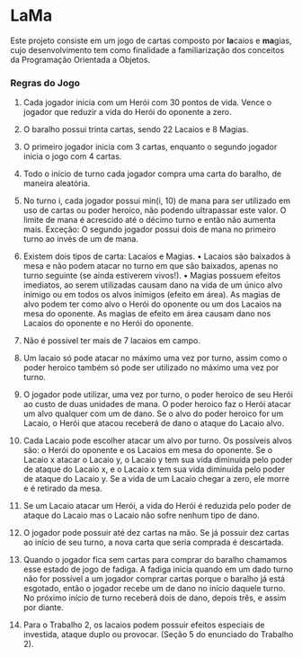 # LaMa

Este projeto consiste em um jogo de cartas composto por **la**caios e **ma**gias, cujo desenvolvimento tem como finalidade a familiarização dos conceitos da Programação Orientada a Objetos.

### Regras do Jogo

1. Cada jogador inicia com um Herói com 30 pontos de vida. Vence o jogador que reduzir a vida do
Herói do oponente a zero.
2. O baralho possui trinta cartas, sendo 22 Lacaios e 8 Magias.
3. O primeiro jogador inicia com 3 cartas, enquanto o segundo jogador inicia o jogo com 4 cartas.
4. Todo o início de turno cada jogador compra uma carta do baralho, de maneira aleatória.

5. No turno i, cada jogador possui min(i, 10) de mana para ser utilizado em uso de cartas ou poder
heroico, não podendo ultrapassar este valor. O limite de mana é acrescido até o décimo turno e
então não aumenta mais. Exceção: O segundo jogador possui dois de mana no primeiro turno ao
invés de um de mana.
6. Existem dois tipos de carta: Lacaios e Magias.
• Lacaios são baixados à mesa e não podem atacar no turno em que são baixados, apenas no
turno seguinte (se ainda estiverem vivos!).
• Magias possuem efeitos imediatos, ao serem utilizadas causam dano na vida de um único alvo
inimigo ou em todos os alvos inimigos (efeito em área). As magias de alvo podem ter como
alvo o Herói do oponente ou um dos Lacaios na mesa do oponente. As magias de efeito em
área causam dano nos Lacaios do oponente e no Herói do oponente.
7. Não é possível ter mais de 7 lacaios em campo.
8. Um lacaio só pode atacar no máximo uma vez por turno, assim como o poder heroico também só
pode ser utilizado no máximo uma vez por turno.
9. O jogador pode utilizar, uma vez por turno, o poder heroico de seu Herói ao custo de duas unidades
de mana. O poder heroico faz o Herói atacar um alvo qualquer com um de dano. Se o alvo do poder
heroico for um Lacaio, o Herói que atacou receberá de dano o ataque do Lacaio alvo.
10. Cada Lacaio pode escolher atacar um alvo por turno. Os possíveis alvos são: o Herói do oponente
e os Lacaios em mesa do oponente. Se o Lacaio x atacar o Lacaio y, o Lacaio y tem sua vida
diminuída pelo poder de ataque do Lacaio x, e o Lacaio x tem sua vida diminuída pelo poder de
ataque do Lacaio y. Se a vida de um Lacaio chegar a zero, ele morre e é retirado da mesa.
11. Se um Lacaio atacar um Herói, a vida do Herói é reduzida pelo poder de ataque do Lacaio mas o
Lacaio não sofre nenhum tipo de dano.
12. O jogador pode possuir até dez cartas na mão. Se já possuir dez cartas ao início de seu turno, a
nova carta que seria comprada é descartada.
13. Quando o jogador fica sem cartas para comprar do baralho chamamos esse estado de jogo de fadiga.
A fadiga inicia quando em um dado turno não for possível a um jogador comprar cartas porque o
baralho já está esgotado, então o jogador recebe um de dano no início daquele turno. No próximo
início de turno receberá dois de dano, depois três, e assim por diante.
14. Para o Trabalho 2, os lacaios podem possuir efeitos especiais de investida, ataque duplo ou
provocar. (Seção 5 do enunciado do Trabalho 2).
